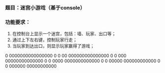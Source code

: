 ﻿### 题目：迷宫小游戏（基于console）

### 功能要求：

1. 在控制台上显示一个迷宫，包括：墙、玩家、出口等；
2. 通过上下左右键，控制玩家行走；
3. 当玩家到达出口，则显示玩家赢得了游戏；


0 0000000000000000
0                0
00 000000000000000 
0                0
000 00000000000000
0                0
0000 0000000000000
0                0
00000 000000000000
0                0
000000 00000000000